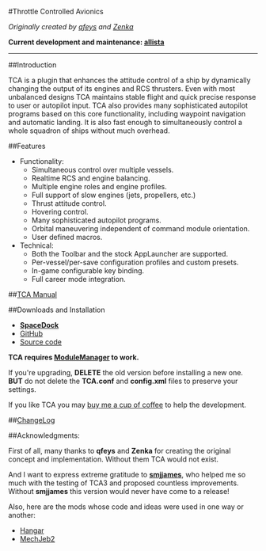 #Throttle Controlled Avionics

*Originally created by
[qfeys](http://forum.kerbalspaceprogram.com/members/45099-qfeys) and
[Zenka](http://forum.kerbalspaceprogram.com/members/108134-Zenka)*

**Current development and maintenance:
[allista](http://forum.kerbalspaceprogram.com/members/102693-allista)**

***

##Introduction

TCA is a plugin that enhances the attitude control of a ship by dynamically changing the output of its engines and RCS thrusters. Even with most unbalanced designs TCA maintains stable flight and quick precise response to user or autopilot input. TCA also provides many sophisticated autopilot programs based on this core functionality, including waypoint navigation and automatic landing. It is also fast enough to simultaneously control a whole squadron of ships without much overhead.

##Features

* Functionality:
    * Simultaneous control over multiple vessels.
    * Realtime RCS and engine balancing.
    * Multiple engine roles and engine profiles.
    * Full support of slow engines (jets, propellers, etc.)
    * Thrust attitude control.
    * Hovering control.
    * Many sophisticated autopilot programs.
    * Orbital maneuvering independent of command module orientation.
    * User defined macros.    
* Technical:
    * Both the Toolbar and the stock AppLauncher are supported.
    * Per-vessel/per-save configuration profiles and custom presets.
    * In-game configurable key binding.
    * Full career mode integration.

##[TCA Manual](https://github.com/qfeys/ThrottleControlledAvionics/blob/master/GameData/ThrottleControlledAvionics/INSTRUCTIONS.md)
    
##Downloads and Installation

* **[SpaceDock](http://spacedock.info/mod/198/Throttle%20Controlled%20Avionics)**
* [GitHub](https://github.com/qfeys/ThrottleControlledAvionics/releases)
* [Source code](https://github.com/qfeys/ThrottleControlledAvionics)

**TCA requires [ModuleManager](http://forum.kerbalspaceprogram.com/index.php?/topic/50533-105-module-manager) to work.**

If you're upgrading, **DELETE** the old version before installing a new one. **BUT** do not delete the **TCA.conf** and **config.xml** files to preserve your settings.

If you like TCA you may [buy me a cup of coffee](https://www.paypal.me/Allista) to help the development.

##[ChangeLog](https://github.com/qfeys/ThrottleControlledAvionics/blob/master/ChangeLog.md)

##Acknowledgments:

First of all, many thanks to **qfeys** and **Zenka** for creating the original concept and implementation. Without them TCA would not exist.

And I want to express extreme gratitude to **[smjjames](http://forum.kerbalspaceprogram.com/index.php?/profile/134004-smjjames/)**, who helped me so much with the testing of TCA3 and proposed countless improvements. Without **smjjames** this version would never have come to a release!

Also, here are the mods whose code and ideas were used in one way or another:

* [Hangar](http://forum.kerbalspaceprogram.com/threads/88933)
* [MechJeb2](http://forum.kerbalspaceprogram.com/threads/12384)
